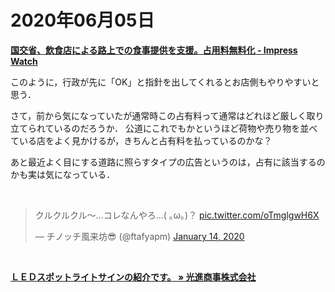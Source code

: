 # 2020年06月05日 



**[国交省、飲食店による路上での食事提供を支援。占用料無料化 - Impress Watch](https://www.watch.impress.co.jp/docs/news/1257131.html)**


このように，行政が先に「OK」と指針を出してくれるとお店側もやりやすいと思う．


さて，前から気になっていたが通常時この占有料って通常はどれほど厳しく取り立てられているのだろうか．
公道にこれでもかというほど荷物や売り物を並べている店をよく見かけるが，きちんと占有料を払っているのかな？



あと最近よく目にする道路に照らすタイプの広告というのは，占有に該当するのかも実は気になっている．



<br>
<blockquote class="twitter-tweet"><p lang="ja" dir="ltr">クルクルクル〜…コレなんやろ…( ｡ω｡)？ <a href="https://t.co/oTmglgwH6X">pic.twitter.com/oTmglgwH6X</a></p>&mdash; チノッチ風来坊😎 (@ftafyapm) <a href="https://twitter.com/ftafyapm/status/1217021676753260544?ref_src=twsrc%5Etfw">January 14, 2020</a></blockquote> <script async src="https://platform.twitter.com/widgets.js" charset="utf-8"></script>
<br>

**[ＬＥＤスポットライトサインの紹介です。 » 光進商事株式会社](http://www.koshin-h.co.jp/news/archives/4522)**